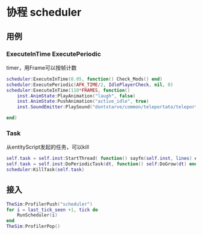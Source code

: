 # 协程 scheduler

## 用例

### ExecuteInTime ExecutePeriodic

timer，用Frame可以按帧计数

```lua
scheduler:ExecuteInTime(0.05, function() Check_Mods() end)
scheduler:ExecutePeriodic(AFK_TIME/2, IdlePlayerCheck, nil, 0)
scheduler:ExecuteInTime(110*FRAMES, function()
    inst.AnimState:PlayAnimation("laugh", false)
    inst.AnimState:PushAnimation("active_idle", true)
    inst.SoundEmitter:PlaySound("dontstarve/common/teleportato/teleportato_maxwelllaugh", "teleportato_laugh")

end)
```

### Task

从entityScript发起的任务，可以kill

```lua
self.task = self.inst:StartThread( function() sayfn(self.inst, lines) end)    
self.task = self.inst:DoPeriodicTask(dt, function() self:DoGrow(dt) end)
scheduler:KillTask(self.task)
```

## 接入

```lua
TheSim:ProfilerPush("scheduler")
for i = last_tick_seen +1, tick do
    RunScheduler(i)
end
TheSim:ProfilerPop()
```